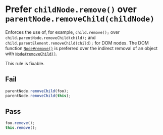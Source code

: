# Prefer `childNode.remove()` over `parentNode.removeChild(childNode)`

Enforces the use of, for example, `child.remove();` over `child.parentNode.removeChild(child);` and `child.parentElement.removeChild(child);` for DOM nodes. The DOM function [`Node#remove()`](https://developer.mozilla.org/en-US/docs/Web/API/ChildNode/remove) is preferred over the indirect removal of an object with [`Node#removeChild()`](https://developer.mozilla.org/en-US/docs/Web/API/Node/removeChild).

This rule is fixable.


## Fail

```js
parentNode.removeChild(foo);
parentNode.removeChild(this);
```


## Pass

```js
foo.remove();
this.remove();
```
